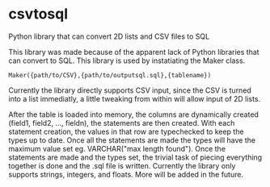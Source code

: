 # csvtosql
Python library that can convert 2D lists and CSV files to SQL

<p>
This library was made because of the apparent lack of Python libraries that can convert to SQL. This library is used by instatiating the Maker class.

<code>Maker({path/to/CSV},{path/to/outputsql.sql},{tablename})</code>

Currently the library directly supports CSV input, since the CSV is turned into a list immediatly, a little tweaking from within will allow input of 2D lists.

After the table is loaded into memory, the columns are dynamically created (field1, field2, ..., fieldn), the statements are then created. With each statement creation, the values in that row are typechecked to keep the types up to date. Once all the statements are made the types will have the maximum value set eg. VARCHAR("max length found"). Once the statements are made and the types set, the trivial task of piecing everything together is done and the .sql file is written. Currently the library only supports strings, integers, and floats. More will be added in the future.
</p>
